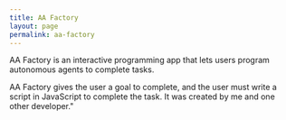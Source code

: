 ```yaml
---
title: AA Factory
layout: page
permalink: aa-factory
---
```

AA Factory is an interactive programming app that lets users program autonomous agents to complete tasks.

AA Factory gives the user a goal to complete, and the user must write a script in JavaScript to complete the task. It was created by me and one other developer."
